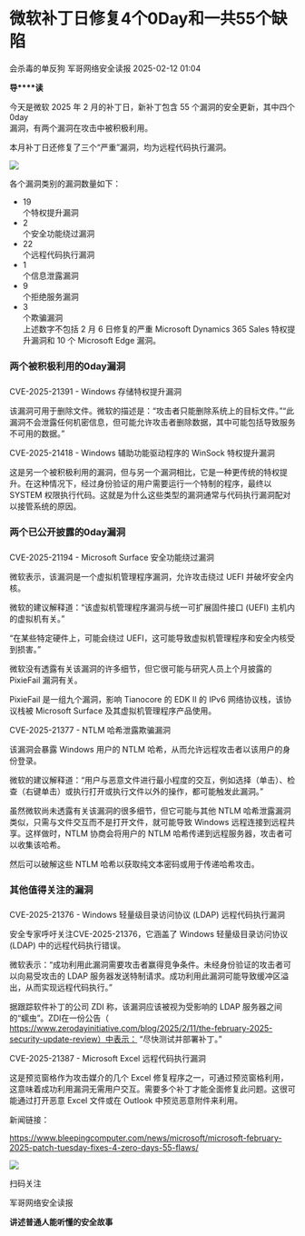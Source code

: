 #  微软补丁日修复4个0Day和一共55个缺陷   
会杀毒的单反狗  军哥网络安全读报   2025-02-12 01:04  
  
**导****读**  
  
  
  
今天是微软 2025 年 2 月的补丁日，新补丁包含 55 个漏洞的安全更新，其中四个  
0day  
漏洞，有两个漏洞在攻击中被积极利用。  
  
  
本月补丁日还修复了三个“严重”漏洞，均为远程代码执行漏洞。  
  
![](https://mmbiz.qpic.cn/mmbiz_png/AnRWZJZfVaFygU56nYE6HKVkWJVqgNhkrsicEQFBCykvpaL6rM3xh8vSU67UpZXmy5g4ADBxJyR3SEK4OL3pxGg/640?wx_fmt=png&from=appmsg "")  
  
  
各个漏洞类别的漏洞数量如下：  
- 19   
个特权提升漏洞  
- 2   
个安全功能绕过漏洞  
- 22   
个远程代码执行漏洞  
- 1   
个信息泄露漏洞  
- 9   
个拒绝服务漏洞  
- 3   
个欺骗漏洞  
上述数字不包括 2 月 6 日修复的严重 Microsoft Dynamics 365 Sales 特权提升漏洞和 10 个 Microsoft Edge 漏洞。  
  
### 两个被积极利用的0day漏洞  
###   
  
CVE-2025-21391 - Windows 存储特权提升漏洞  
  
  
该漏洞可用于删除文件。微软的描述是：“攻击者只能删除系统上的目标文件。”“此漏洞不会泄露任何机密信息，但可能允许攻击者删除数据，其中可能包括导致服务不可用的数据。”  
  
  
CVE-2025-21418 - Windows 辅助功能驱动程序的 WinSock 特权提升漏洞  
  
  
这是另一个被积极利用的漏洞，但与另一个漏洞相比，它是一种更传统的特权提升。在这种情况下，经过身份验证的用户需要运行一个特制的程序，最终以 SYSTEM 权限执行代码。这就是为什么这些类型的漏洞通常与代码执行漏洞配对以接管系统的原因。  
  
### 两个已公开披露的0day漏洞  
###   
  
CVE-2025-21194 - Microsoft Surface 安全功能绕过漏洞  
  
  
微软表示，该漏洞是一个虚拟机管理程序漏洞，允许攻击绕过 UEFI 并破坏安全内核。  
  
  
微软的建议解释道：“该虚拟机管理程序漏洞与统一可扩展固件接口 (UEFI) 主机内的虚拟机有关。”  
  
  
“在某些特定硬件上，可能会绕过 UEFI，这可能导致虚拟机管理程序和安全内核受到损害。”  
  
  
微软没有透露有关该漏洞的许多细节，但它很可能与研究人员上个月披露的 PixieFail 漏洞有关。  
  
  
PixieFail 是一组九个漏洞，影响 Tianocore 的 EDK II 的 IPv6 网络协议栈，该协议栈被 Microsoft Surface 及其虚拟机管理程序产品使用。  
  
  
CVE-2025-21377 - NTLM 哈希泄露欺骗漏洞  
  
  
该漏洞会暴露 Windows 用户的 NTLM 哈希，从而允许远程攻击者以该用户的身份登录。  
  
  
微软的建议解释道：“用户与恶意文件进行最小程度的交互，例如选择（单击）、检查（右键单击）或执行打开或执行文件以外的操作，都可能触发此漏洞。”  
  
  
虽然微软尚未透露有关该漏洞的很多细节，但它可能与其他 NTLM 哈希泄露漏洞类似，只需与文件交互而不是打开文件，就可能导致 Windows 远程连接到远程共享。这样做时，NTLM 协商会将用户的 NTLM 哈希传递到远程服务器，攻击者可以收集该哈希。  
  
  
然后可以破解这些 NTLM 哈希以获取纯文本密码或用于传递哈希攻击。  
  
### 其他值得关注的漏洞  
###   
  
CVE-2025-21376 - Windows 轻量级目录访问协议 (LDAP) 远程代码执行漏洞  
  
  
安全专家呼吁关注CVE-2025-21376，它涵盖了 Windows 轻量级目录访问协议 (LDAP) 中的远程代码执行错误。  
  
  
微软表示：“成功利用此漏洞需要攻击者赢得竞争条件。未经身份验证的攻击者可以向易受攻击的 LDAP 服务器发送特制请求。成功利用此漏洞可能导致缓冲区溢出，从而实现远程代码执行。”  
  
  
据跟踪软件补丁的公司 ZDI 称，该漏洞应该被视为受影响的 LDAP 服务器之间的“蠕虫”。ZDI在一份公告（  
https://www.zerodayinitiative.com/blog/2025/2/11/the-february-2025-security-update-review）中表示： “尽快测试并部署补丁。”  
  
  
CVE-2025-21387 - Microsoft Excel 远程代码执行漏洞  
  
  
这是预览窗格作为攻击媒介的几个 Excel 修复程序之一，可通过预览窗格利用，这意味着成功利用漏洞无需用户交互。需要多个补丁才能全面修复此问题。这很可能通过打开恶意 Excel 文件或在 Outlook 中预览恶意附件来利用。  
  
  
新闻链接：  
  
https://www.bleepingcomputer.com/news/microsoft/microsoft-february-2025-patch-tuesday-fixes-4-zero-days-55-flaws/  
  
  
![](https://mmbiz.qpic.cn/mmbiz_jpg/AnRWZJZfVaGC3gsJClsh4Fia0icylyBEnBywibdbkrLLzmpibfdnf5wNYzEUq2GpzfedMKUjlLJQ4uwxAFWLzHhPFQ/640?wx_fmt=jpeg "")  
  
扫码关注  
  
军哥网络安全读报  
  
**讲述普通人能听懂的安全故事**  
  
  
